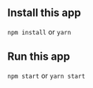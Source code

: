 ## Install this app
```npm install```
or
```yarn```

## Run this app
```npm start```
or
```yarn start```